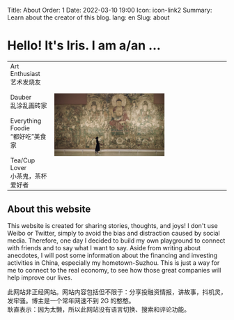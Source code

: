 Title: About
Order: 1
Date: 2022-03-10 19:00
Icon: icon-link2
Summary: Learn about the creator of this blog.
lang: en
Slug: about

# Hello! It's Iris. I am a/an ...
<html>
    <table width="100%" border="0" cellspacing="0" cellpadding="0">
        <colgroup>
           <col span="1" style="width: 20%;"></col>
           <col span="1" style="width: 80%;"></col>
        </colgroup>
        <tbody>
            <tr>
                <td>
                    Art Enthusiast<br>艺术发烧友<br><br>
                    Dauber<br>乱涂乱画砖家<br><br>
                    Everything Foodie<br>“都好吃”美食家<br><br>
                    Tea/Cup Lover<br>小茶鬼，茶杯爱好者
                </td>
                <td>
                    <img src="/images/about/yaoshi.jpeg" alt="Yao Shi" width="65%">
                </td>
            </tr>
        </tbody>
    </table>
</html>

## About this website
This website is created for sharing stories, thoughts, and joys! 
I don't use Weibo or Twitter, simply to avoid the bias and distraction caused by social media.
Therefore, one day I decided to build my own playground to connect with friends and to say what I want to say.
Aside from writing about anecdotes, I will post some information about the financing and investing activities in China, especially my hometown-Suzhou.
This is just a way for me to connect to the real economy, to see how those great companies will help improve our lives.


此网站非正经网站。网站内容包括但不限于：分享投融资情报，讲故事，抖机灵，发牢骚。博主是一个常年网速不到 2G 的憨憨。   
耿直表示：因为太懒，所以此网站没有语言切换、搜索和评论功能。